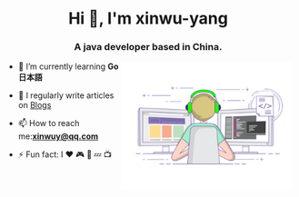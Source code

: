 <h1 align="center">Hi 👋, I'm xinwu-yang</h1>
<h3 align="center">A java developer based in China.</h3>

<img align="right" alt="GIF" src="work.gif" width="300"/>

- 🌱 I’m currently learning **Go** **日本語**

- 📝 I regularly write articles on [Blogs](https://github.com/xinwu-yang)

- 📫 How to reach me:**xinwuy@qq.com**

- ⚡ Fun fact: I ❤️ 🎮 🎥 💤 📺
